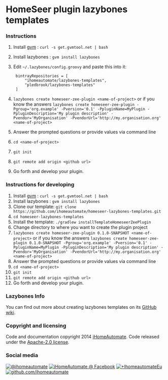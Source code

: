 HomeSeer plugin lazybones templates
===================================

### Instructions

1. Install [gvm](http://gvmtool.net/) : `curl -s get.gvmtool.net | bash`
2. Install lazybones : `gvm install lazybones`
3. Edit `~/.lazybones/config.groovy` and paste this into it:

        bintrayRepositories = [
            "ihomeautomate/lazybones-templates",
            "pledbrook/lazybones-templates"
        ]

7. `lazybones create homeseer-zee-plugin <name-of-project>` or if you know the answers `lazybones create homeseer-zee-plugin -Pgroup='org.example' -Pversion='0.1' -PpluginName=MyPlugin -PpluginDescription='My plugin description' -Pvendor='MyOrganisation' -PvendorUrl='http://my.organisation.org' <name-of-project>`
8. Answer the prompted questions or provide values via command line
9. `cd <name-of-project>`
10. `git init`
11. `git remote add origin <github url>`
12. Go forth and develop your plugin.

### Instructions for developing

1. Install [gvm](http://gvmtool.net/) : `curl -s get.gvmtool.net | bash`
2. Install lazybones : `gvm install lazybones`
3. Clone our template: `git clone https://github.com/ihomeautomate/homeseer-lazybones-templates.git`
4. `cd homeseer-lazybones-templates`
5. Install the template: `./gradlew installTemplateHomeseerZeePlugin`
6. Change directory to where you want to create the plugin project
7. `lazybones create homeseer-zee-plugin 0.1.0-SNAPSHOT <name-of-project>` or if you know the answers `lazybones create homeseer-zee-plugin 0.1.0-SNAPSHOT -Pgroup='org.example' -Pversion='0.1' -PpluginName=MyPlugin -PpluginDescription='My plugin description' -Pvendor='MyOrganisation' -PvendorUrl='http://my.organisation.org' <name-of-project>`
8. Answer the prompted questions or provide values via command line
9. `cd <name-of-project>`
10. `git init`
11. `git remote add origin <github url>`
12. Go forth and develop your plugin.

### Lazybones Info

You can find out more about creating lazybones templates on its [GitHub wiki][1].

[1]: https://github.com/pledbrook/lazybones/wiki/Template-developers-guide

### Copyright and licensing
    
Code and documentation copyright 2014 [iHomeAutomate](http://www.iHomeAutomate.eu). Code released under the [Apache-2.0 license](LICENSE.txt).
    
### Social media

<!-- Please don't remove this: Grab your social icons from https://github.com/carlsednaoui/gitsocial -->

[![@ihomeautomate][1.1]][1]
[![iHomeAutomate @ Facebook][2.1]][2]
[![+IhomeautomateEu][3.1]][3]
[![github.com/ihomeautomate][6.1]][6]

<!-- links to social media icons -->
<!-- no need to change these -->

<!-- icons with padding -->

[1.1]: http://i.imgur.com/tXSoThF.png (twitter icon with padding)
[2.1]: http://i.imgur.com/P3YfQoD.png (facebook icon with padding)
[3.1]: http://i.imgur.com/yCsTjba.png (google plus icon with padding)
[4.1]: http://i.imgur.com/YckIOms.png (tumblr icon with padding)
[5.1]: http://i.imgur.com/1AGmwO3.png (dribbble icon with padding)
[6.1]: http://i.imgur.com/0o48UoR.png (github icon with padding)

<!-- icons without padding -->

[1.2]: http://i.imgur.com/wWzX9uB.png (twitter icon without padding)
[2.2]: http://i.imgur.com/fep1WsG.png (facebook icon without padding)
[3.2]: http://i.imgur.com/VlgBKQ9.png (google plus icon without padding)
[4.2]: http://i.imgur.com/jDRp47c.png (tumblr icon without padding)
[5.2]: http://i.imgur.com/Vvy3Kru.png (dribbble icon without padding)
[6.2]: http://i.imgur.com/9I6NRUm.png (github icon without padding)


<!-- links to your social media accounts -->
<!-- update these accordingly -->

[1]: http://twitter.com/ihomeautomate
[2]: https://facebook.com/pages/iHomeAutomate/218034961586842
[3]: https://plus.google.com/+IhomeautomateEu
[6]: http://github.com/ihomeautomate

<!-- Please don't remove this: Grab your social icons from https://github.com/carlsednaoui/gitsocial -->    